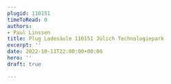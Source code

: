 ```yaml
---
plugid: 110151
timeToRead: 0
authors:
- Paul Linssen
title: Plug Ladesäule 110151 Jülich Technologiepark
excerpt: ''
date: 2022-10-11T22:00:00+00:00
hero: ''
draft: true

---
```

